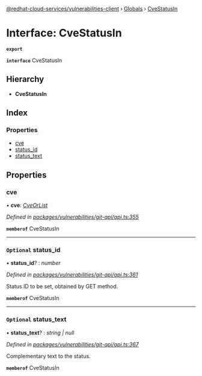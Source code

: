 [@redhat-cloud-services/vulnerabilities-client](../README.md) › [Globals](../globals.md) › [CveStatusIn](cvestatusin.md)

# Interface: CveStatusIn

**`export`** 

**`interface`** CveStatusIn

## Hierarchy

* **CveStatusIn**

## Index

### Properties

* [cve](cvestatusin.md#cve)
* [status_id](cvestatusin.md#optional-status_id)
* [status_text](cvestatusin.md#optional-status_text)

## Properties

###  cve

• **cve**: *[CveOrList](../globals.md#cveorlist)*

*Defined in [packages/vulnerabilities/git-api/api.ts:355](https://github.com/RedHatInsights/javascript-clients/blob/master/packages/vulnerabilities/git-api/api.ts#L355)*

**`memberof`** CveStatusIn

___

### `Optional` status_id

• **status_id**? : *number*

*Defined in [packages/vulnerabilities/git-api/api.ts:361](https://github.com/RedHatInsights/javascript-clients/blob/master/packages/vulnerabilities/git-api/api.ts#L361)*

Status ID to be set, obtained by GET method.

**`memberof`** CveStatusIn

___

### `Optional` status_text

• **status_text**? : *string | null*

*Defined in [packages/vulnerabilities/git-api/api.ts:367](https://github.com/RedHatInsights/javascript-clients/blob/master/packages/vulnerabilities/git-api/api.ts#L367)*

Complementary text to the status.

**`memberof`** CveStatusIn
